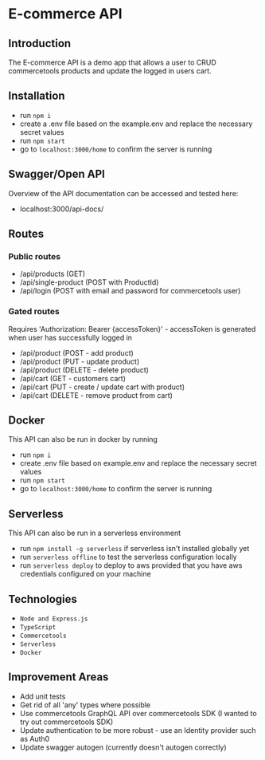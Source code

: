 # E-commerce API

## Introduction

The E-commerce API is a demo app that allows a user to CRUD commercetools products and update the logged in users cart.

## Installation

- run `npm i`
- create a .env file based on the example.env and replace the necessary secret values
- run `npm start`
- go to `localhost:3000/home` to confirm the server is running

## Swagger/Open API

Overview of the API documentation can be accessed and tested here:

- localhost:3000/api-docs/

## Routes

### Public routes

- /api/products (GET)
- /api/single-product (POST with ProductId)
- /api/login (POST with email and password for commercetools user)

### Gated routes

Requires 'Authorization: Bearer {accessToken}' - accessToken is generated when user has successfully logged in

- /api/product (POST - add product)
- /api/product (PUT - update product)
- /api/product (DELETE - delete product)
- /api/cart (GET - customers cart)
- /api/cart (PUT - create / update cart with product)
- /api/cart (DELETE - remove product from cart)

## Docker

This API can also be run in docker by running

- run `npm i`
- create .env file based on example.env and replace the necessary secret values
- run `npm start`
- go to `localhost:3000/home` to confirm the server is running

## Serverless

This API can also be run in a serverless environment

- run `npm install -g serverless` if serverless isn't installed globally yet
- run `serverless offline` to test the serverless configuration locally
- run `serverless deploy` to deploy to aws provided that you have aws credentials configured on your machine

## Technologies

- `Node and Express.js`
- `TypeScript`
- `Commercetools`
- `Serverless`
- `Docker`

## Improvement Areas

- Add unit tests
- Get rid of all 'any' types where possible
- Use commercetools GraphQL API over commercetools SDK (I wanted to try out commercetools SDK)
- Update authentication to be more robust - use an Identity provider such as Auth0
- Update swagger autogen (currently doesn't autogen correctly)
